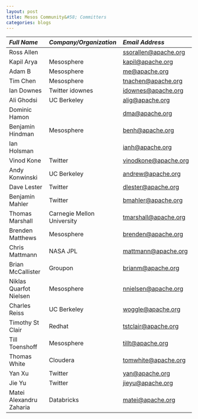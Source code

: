 ```yaml
---
layout: post
title: Mesos Community&#58; Committers
categories: blogs
---
```


| *Full Name*            | *Company/Organization*      | *Email Address*            |
|:-----------------------|:----------------------------|:---------------------------|
|Ross Allen              |                             | ssorallen@apache.org       |   
|Kapil Arya              | Mesosphere                  | kapil@apache.org           |   
|Adam B                  | Mesosphere                  | me@apache.org              |   
|Tim Chen                | Mesosphere                  | tnachen@apache.org         |   
|Ian Downes              | Twitter idownes             | idownes@apache.org         |   
|Ali Ghodsi              | UC Berkeley                 | alig@apache.org            |   
|Dominic Hamon           |                             | dma@apache.org             |   
|Benjamin Hindman        | Mesosphere                  | benh@apache.org            |   
|Ian Holsman             |                             | ianh@apache.org            |   
|Vinod Kone              | Twitter                     | vinodkone@apache.org       |   
|Andy Konwinski          | UC Berkeley                 | andrew@apache.org          |   
|Dave Lester             | Twitter                     | dlester@apache.org         |   
|Benjamin Mahler         | Twitter                     | bmahler@apache.org         |   
|Thomas Marshall         | Carnegie Mellon University  | tmarshall@apache.org       |   
|Brenden Matthews        | Mesosphere                  | brenden@apache.org         |   
|Chris Mattmann          | NASA JPL                    | mattmann@apache.org        |   
|Brian McCallister       | Groupon                     | brianm@apache.org          |   
|Niklas Quarfot Nielsen  | Mesosphere                  | nnielsen@apache.org        |   
|Charles Reiss           | UC Berkeley                 | woggle@apache.org          |   
|Timothy St Clair        | Redhat                      | tstclair@apache.org        |   
|Till Toenshoff          | Mesosphere                  | tillt@apache.org           |   
|Thomas White            | Cloudera                    | tomwhite@apache.org        |   
|Yan Xu                  | Twitter                     | yan@apache.org             |   
|Jie Yu                  | Twitter                     | jieyu@apache.org           |   
|Matei Alexandru Zaharia | Databricks                  | matei@apache.org           |   
